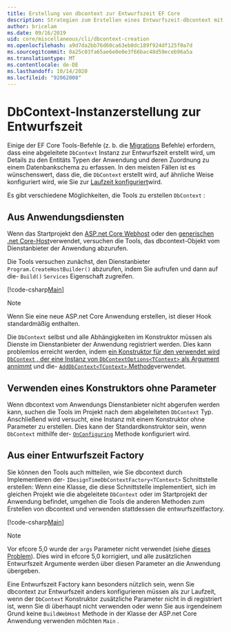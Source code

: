 ```yaml
---
title: Erstellung von dbcontext zur Entwurfszeit EF Core
description: Strategien zum Erstellen eines Entwurfszeit-dbcontext mit Entity Framework Core
author: bricelam
ms.date: 09/16/2019
uid: core/miscellaneous/cli/dbcontext-creation
ms.openlocfilehash: a9d7da2bb76d60ca63eb0dc189f924df125f0a7d
ms.sourcegitcommit: 0a25c03fa65ae6e0e0e3f66bac48d59eceb96a5a
ms.translationtype: MT
ms.contentlocale: de-DE
ms.lasthandoff: 10/14/2020
ms.locfileid: "92062008"
---
```

# <a name="design-time-dbcontext-creation"></a>DbContext-Instanzerstellung zur Entwurfszeit

Einige der EF Core Tools-Befehle (z. b. die [Migrations][1] Befehle) erfordern, dass eine abgeleitete `DbContext` Instanz zur Entwurfszeit erstellt wird, um Details zu den Entitäts Typen der Anwendung und deren Zuordnung zu einem Datenbankschema zu erfassen. In den meisten Fällen ist es wünschenswert, dass die, die `DbContext` erstellt wird, auf ähnliche Weise konfiguriert wird, wie Sie zur [Laufzeit konfiguriert][2]wird.

Es gibt verschiedene Möglichkeiten, die Tools zu erstellen `DbContext` :

## <a name="from-application-services"></a>Aus Anwendungsdiensten

Wenn das Startprojekt den [ASP.net Core Webhost][3] oder den [generischen .net Core-Host][4]verwendet, versuchen die Tools, das dbcontext-Objekt vom Dienstanbieter der Anwendung abzurufen.

Die Tools versuchen zunächst, den Dienstanbieter `Program.CreateHostBuilder()` abzurufen, indem Sie aufrufen und dann auf die- `Build()` `Services` Eigenschaft zugreifen.

[!code-csharp[Main](../../../../samples/core/Miscellaneous/CommandLine/ApplicationService.cs)]

> [!NOTE]
> Wenn Sie eine neue ASP.net Core Anwendung erstellen, ist dieser Hook standardmäßig enthalten.

Die `DbContext` selbst und alle Abhängigkeiten im Konstruktor müssen als Dienste im Dienstanbieter der Anwendung registriert werden. Dies kann problemlos erreicht werden, indem [ein Konstruktor für den verwendet wird `DbContext` , der eine Instanz von `DbContextOptions<TContext>` als Argument annimmt][5] und die- [ `AddDbContext<TContext>` Methode][6]verwendet.

## <a name="using-a-constructor-with-no-parameters"></a>Verwenden eines Konstruktors ohne Parameter

Wenn dbcontext vom Anwendungs Dienstanbieter nicht abgerufen werden kann, suchen die Tools im Projekt nach dem abgeleiteten `DbContext` Typ. Anschließend wird versucht, eine Instanz mit einem Konstruktor ohne Parameter zu erstellen. Dies kann der Standardkonstruktor sein, wenn `DbContext` mithilfe der- [`OnConfiguring`][7] Methode konfiguriert wird.

## <a name="from-a-design-time-factory"></a>Aus einer Entwurfszeit Factory

Sie können den Tools auch mitteilen, wie Sie dbcontext durch Implementieren der- `IDesignTimeDbContextFactory<TContext>` Schnittstelle erstellen: Wenn eine Klasse, die diese Schnittstelle implementiert, sich im gleichen Projekt wie die abgeleitete `DbContext` oder im Startprojekt der Anwendung befindet, umgehen die Tools die anderen Methoden zum Erstellen von dbcontext und verwenden stattdessen die entwurfszeitfactory.

[!code-csharp[Main](../../../../samples/core/Miscellaneous/CommandLine/BloggingContextFactory.cs)]

> [!NOTE]
> Vor efcore 5,0 wurde der `args` Parameter nicht verwendet (siehe [dieses Problem][8]).
> Dies wird in efcore 5,0 korrigiert, und alle zusätzlichen Entwurfszeit Argumente werden über diesen Parameter an die Anwendung übergeben.

Eine Entwurfszeit Factory kann besonders nützlich sein, wenn Sie dbcontext zur Entwurfszeit anders konfigurieren müssen als zur Laufzeit, wenn der `DbContext` Konstruktor zusätzliche Parameter nicht in di registriert ist, wenn Sie di überhaupt nicht verwenden oder wenn Sie aus irgendeinem Grund keine `BuildWebHost` Methode in der Klasse der ASP.net Core Anwendung verwenden möchten `Main` .

  [1]: xref:core/managing-schemas/migrations/index
  [2]: xref:core/miscellaneous/configuring-dbcontext
  [3]: /aspnet/core/fundamentals/host/web-host
  [4]: /aspnet/core/fundamentals/host/generic-host
  [5]: xref:core/miscellaneous/configuring-dbcontext#constructor-argument
  [6]: xref:core/miscellaneous/configuring-dbcontext#using-dbcontext-with-dependency-injection
  [7]: xref:core/miscellaneous/configuring-dbcontext#onconfiguring
  [8]: https://github.com/aspnet/EntityFrameworkCore/issues/8332
